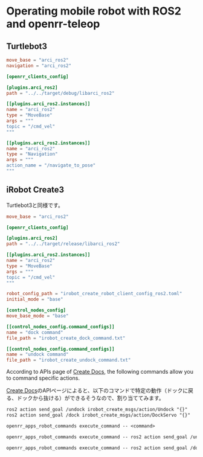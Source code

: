 # Operating mobile robot with ROS2 and openrr-teleop

## Turtlebot3

```toml
move_base = "arci_ros2"
navigation = "arci_ros2"

[openrr_clients_config]

[plugins.arci_ros2]
path = "../../target/debug/libarci_ros2"

[[plugins.arci_ros2.instances]]
name = "arci_ros2"
type = "MoveBase"
args = """
topic = "/cmd_vel"
"""

[[plugins.arci_ros2.instances]]
name = "arci_ros2"
type = "Navigation"
args = """
action_name = "/navigate_to_pose"
"""
```

## iRobot Create3

Turtlebot3と同様です。

```toml
move_base = "arci_ros2"

[openrr_clients_config]

[plugins.arci_ros2]
path = "../../target/release/libarci_ros2"

[[plugins.arci_ros2.instances]]
name = "arci_ros2"
type = "MoveBase"
args = """
topic = "/cmd_vel"
"""

robot_config_path = "irobot_create_robot_client_config_ros2.toml"
initial_mode = "base"

[control_nodes_config]
move_base_mode = "base"

[[control_nodes_config.command_configs]]
name = "dock command"
file_path = "irobot_create_dock_command.txt"

[[control_nodes_config.command_configs]]
name = "undock command"
file_path = "irobot_create_undock_command.txt"
```

According to APIs page of [Create Docs](https://iroboteducation.github.io/create3_docs/), the following commands allow you to command specific actions.

[Create Docs](https://iroboteducation.github.io/create3_docs/)のAPIページによると、以下のコマンドで特定の動作（ドックに戻る、ドックから抜ける）ができるそうなので、割り当ててみます。

```txt
ros2 action send_goal /undock irobot_create_msgs/action/Undock "{}"
ros2 action send_goal /dock irobot_create_msgs/action/DockServo "{}"
```

```txt
openrr_apps_robot_commands execute_command -- <command>
```

```txt:irobot_create_dock_command.txt
openrr_apps_robot_commands execute_command -- ros2 action send_goal /undock irobot_create_msgs/action/Undock "{}"
```

```txt:irobot_create_undock_command.txt
openrr_apps_robot_commands execute_command -- ros2 action send_goal /dock irobot_create_msgs/action/DockServo "{}"
```
